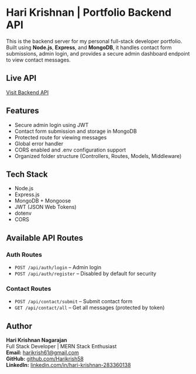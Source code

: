 # Hari Krishnan | Portfolio Backend API

This is the backend server for my personal full-stack developer portfolio. Built using **Node.js**, **Express**, and **MongoDB**, it handles contact form submissions, admin login, and provides a secure admin dashboard endpoint to view contact messages.

## Live API

[Visit Backend API](https://your-backend-url.com)

## Features

- Secure admin login using JWT
- Contact form submission and storage in MongoDB
- Protected route for viewing messages
- Global error handler
- CORS enabled and .env configuration support
- Organized folder structure (Controllers, Routes, Models, Middleware)

## Tech Stack

- Node.js
- Express.js
- MongoDB + Mongoose
- JWT (JSON Web Tokens)
- dotenv
- CORS

## Available API Routes

### Auth Routes

- `POST /api/auth/login` – Admin login
- `POST /api/auth/register` – Disabled by default for security

### Contact Routes

- `POST /api/contact/submit` – Submit contact form
- `GET /api/contact/all` – Get all messages (protected by token)

## Author

**Hari Krishnan Nagarajan**  
Full Stack Developer | MERN Stack Enthusiast  
**Email:** harikrish61@gmail.com  
**GitHub:** [github.com/Harikrish58](https://github.com/Harikrish58)  
**LinkedIn:** [linkedin.com/in/hari-krishnan-283360138](https://linkedin.com/in/hari-krishnan-283360138)
